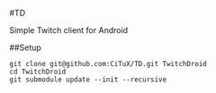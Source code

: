 #TD

Simple Twitch client for Android

##Setup

```
git clone git@github.com:CiTuX/TD.git TwitchDroid
cd TwitchDroid
git submodule update --init --recursive
```
